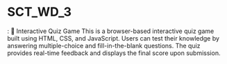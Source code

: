 # SCT_WD_3
:  🧠 Interactive Quiz Game  This is a browser-based interactive quiz game built using HTML, CSS, and JavaScript. Users can test their knowledge by answering multiple-choice and fill-in-the-blank questions. The quiz provides real-time feedback and displays the final score upon submission.  
